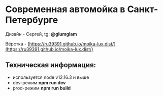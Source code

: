 # Современная автомойка в Санкт-Петербурге

Дизайн - Сергей, tg: **@glumglam**

Вёрстка - [https://ru39391.github.io/moika-lux.dist/](https://ru39391.github.io/moika-lux.dist/)

## Техническая информация:

- используется node v12.16.3 и выше
- dev-режим **npm run dev**
- prod-режим **npm run build**

